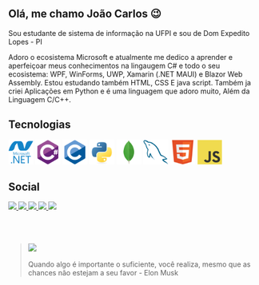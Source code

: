 <h2> Olá, me chamo João Carlos 😉</h2>
<p>Sou estudante de sistema de informação na UFPI e sou de Dom Expedito Lopes - PI  </p>
<p>Adoro o ecosistema Microsoft e atualmente me dedico a aprender e aperfeiçoar meus conhecimentos na lingaugem C# e todo o seu ecosistema: WPF, WinForms, UWP, Xamarin (.NET MAUI) e Blazor Web Assembly. Estou estudando também HTML, CSS E java script. Também ja criei Aplicações em Python e é uma linguagem que adoro muito, Além da Linguagem C/C++.</p>

<h2>Tecnologias</h2>
<div style="display: inline-block">
<img src="https://raw.githubusercontent.com/devicons/devicon/9f4f5cdb393299a81125eb5127929ea7bfe42889/icons/dot-net/dot-net-plain-wordmark.svg" width="50" height="50">  
<img src="https://raw.githubusercontent.com/devicons/devicon/9f4f5cdb393299a81125eb5127929ea7bfe42889/icons/csharp/csharp-original.svg" width="50" height="50">  
<img src="https://raw.githubusercontent.com/devicons/devicon/9f4f5cdb393299a81125eb5127929ea7bfe42889/icons/c/c-original.svg" width="50" height="50">
<img src="https://raw.githubusercontent.com/devicons/devicon/9f4f5cdb393299a81125eb5127929ea7bfe42889/icons/python/python-original.svg" width="50" height="50">
<img src="https://raw.githubusercontent.com/devicons/devicon/9f4f5cdb393299a81125eb5127929ea7bfe42889/icons/mongodb/mongodb-original.svg" width="50" height="50">
<img src="https://raw.githubusercontent.com/devicons/devicon/9f4f5cdb393299a81125eb5127929ea7bfe42889/icons/mysql/mysql-original.svg" width="50" height="50">
<img src="https://raw.githubusercontent.com/devicons/devicon/9f4f5cdb393299a81125eb5127929ea7bfe42889/icons/html5/html5-original.svg" width="50" height="50">
<img src="https://raw.githubusercontent.com/devicons/devicon/9f4f5cdb393299a81125eb5127929ea7bfe42889/icons/javascript/javascript-original.svg" width="50" height="50">
</div>

<h2>Social</h2>
<div>
  <a href="mailto:joaocarlos.losfe@gmail.com" target="_blank">
    <img src="https://img.shields.io/badge/Gmail-D14836?style=for-the-badge&logo=gmail&logoColor=white"> 
  </a>
  
  <a href="https://www.youtube.com/channel/UCYy1xlN87Nu6RWIL8capvvQ/featured" target="_blank">
    <img src="https://img.shields.io/badge/YouTube-FF0000?style=for-the-badge&logo=youtube&logoColor=white"> 
  </a>
  
  <a href="https://linkedin.com/in/joão-carlos-de-sousa-fé-22416a19b" target="_blank">
    <img src="https://img.shields.io/badge/LinkedIn-0077B5?style=for-the-badge&logo=linkedin&logoColor=white"> 
  </a>
  
  <a href="https://twitter.com/JooLosfe" target="_blank">
    <img src="https://img.shields.io/badge/Twitter-1DA1F2?style=for-the-badge&logo=twitter&logoColor=white"> 
  </a>
  
  <a href="https://www.instagram.com/joaocarlos.s.f/" target="_blank">
    <img src="https://img.shields.io/badge/Instagram-E4405F?style=for-the-badge&logo=instagram&logoColor=white"> 
  </a>
 
</div>
<br>
<br>
<br>

<div style="display: inline-block">
  <blockquote>
      <img src = "https://thumbs.gfycat.com/GlossyFriendlyFantail-size_restricted.gif">
      <br>
      <p>Quando algo é importante o suficiente, você realiza, mesmo que as chances não estejam a seu favor - Elon Musk</p>
   </blockquote
</div>

<br>
<br>


